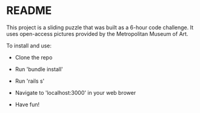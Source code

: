 # README

This project is a sliding puzzle that was built as a 6-hour code challenge. It uses open-access pictures provided by the Metropolitan Museum of Art.

To install and use:

* Clone the repo

* Run 'bundle install'

* Run 'rails s'

* Navigate to 'localhost:3000' in your web brower

* Have fun!
